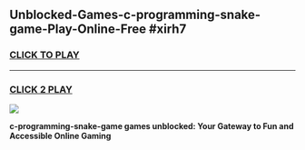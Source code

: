 
## Unblocked-Games-c-programming-snake-game-Play-Online-Free #xirh7
<h3>
<a href="https://us.freeplayer.one?title=c-programming-snake-game&ref=10M">CLICK TO PLAY</a></h3>
<hr>

<h3>
<a href="https://us.freeplayer.one?title=c-programming-snake-game&ref=10M">CLICK 2 PLAY</a>
  
</h3>

<a href="https://us.freeplayer.one?title=c-programming-snake-game&ref=10M"><img src="https://clearcache.store/games.png"></a>


**c-programming-snake-game games unblocked: Your Gateway to Fun and Accessible Online Gaming**
